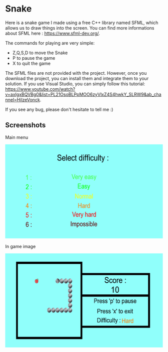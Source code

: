 # Snake
Here is a snake game I made using a free C++ library named SFML, which allows us to draw things into the screen. You can find more informations about SFML here : https://www.sfml-dev.org/.

The commands for playing are very simple:
- Z,Q,S,D to move the Snake
- P to pause the game
- X to quit the game

The SFML files are not provided with the project. However, once you download the project, you can install them and integrate them to your solution. If you use Visual Studio, you can simply follow this tutorial: https://www.youtube.com/watch?v=axIgxBQVBg0&list=PL21OsoBLPpMOO6zyVlxZ4S4hwkY_SLRW9&ab_channel=HilzeVonck.

If you see any bug, please don't hesitate to tell me :)

## Screenshots

Main menu

<img src="Screenshots/Screenshot_main_menu.png" width="585" height="300">

In game image

<img src="Screenshots/Screenshot_in_game.png" width="585" height="300">

